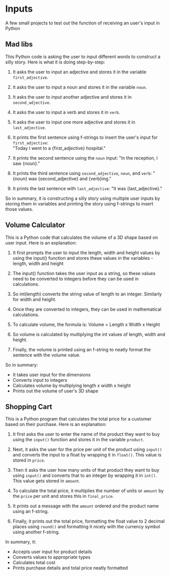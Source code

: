 # Inputs
A few small projects to test out the function of receiving an user's input in Python

## Mad libs
 This Python code is asking the user to input different words to construct a silly story. Here is what it is doing step-by-step:

1. It asks the user to input an adjective and stores it in the variable `first_adjective`.

2. It asks the user to input a noun and stores it in the variable `noun`.

3. It asks the user to input another adjective and stores it in `second_adjective`. 

4. It asks the user to input a verb and stores it in `verb`.

5. It asks the user to input one more adjective and stores it in `last_adjective`.

6. It prints the first sentence using f-strings to insert the user's input for `first_adjective`:  
"Today I went to a {first_adjective} hospital."

7. It prints the second sentence using the `noun` input:
"In the reception, I saw {noun}."

8. It prints the third sentence using `second_adjective`, `noun`, and `verb`:
"{noun} was {second_adjective} and {verb}ing."

9. It prints the last sentence with `last_adjective`:
"It was {last_adjective}."

So in summary, it is constructing a silly story using multiple user inputs by storing them in variables and printing the story using f-strings to insert those values.

## Volume Calculator
 This is a Python code that calculates the volume of a 3D shape based on user input. Here is an explanation:

1. It first prompts the user to input the length, width and height values by using the input() function and stores these values in the variables - length, width and height

2. The input() function takes the user input as a string, so these values need to be converted to integers before they can be used in calculations. 

3. So int(length) converts the string value of length to an integer. Similarly for width and height.

4. Once they are converted to integers, they can be used in mathematical calculations. 

5. To calculate volume, the formula is: Volume = Length x Width x Height

6. So volume is calculated by multiplying the int values of length, width and height.

7. Finally, the volume is printed using an f-string to neatly format the sentence with the volume value.

So in summary:
- It takes user input for the dimensions 
- Converts input to integers
- Calculates volume by multiplying length x width x height 
- Prints out the volume of user's 3D shape

## Shopping Cart
 This is a Python program that calculates the total price for a customer based on their purchase. Here is an explanation:

1. It first asks the user to enter the name of the product they want to buy using the `input()` function and stores it in the variable `product`.

2. Next, it asks the user for the price per unit of the product using `input()` and converts the input to a float by wrapping it in `float()`. This value is stored in `price`. 

3. Then it asks the user how many units of that product they want to buy using `input()` and converts that to an integer by wrapping it in `int()`. This value gets stored in `amount`.

4. To calculate the total price, it multiplies the number of units or `amount` by the `price` per unit and stores this in `final_price`. 

5. It prints out a message with the `amount` ordered and the product name using an f-string.

6. Finally, it prints out the total price, formatting the float value to 2 decimal places using `round()` and formatting it nicely with the currency symbol using another f-string.

In summary, it:

- Accepts user input for product details 
- Converts values to appropriate types
- Calculates total cost 
- Prints purchase details and total price neatly formatted



